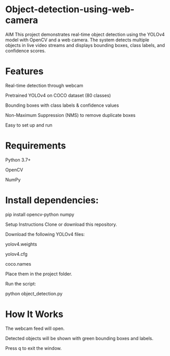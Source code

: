 # Object-detection-using-web-camera
AIM
This project demonstrates real-time object detection using the YOLOv4 model with OpenCV and a web camera. The system detects multiple objects in live video streams and displays bounding boxes, class labels, and confidence scores.

# Features
Real-time detection through webcam

Pretrained YOLOv4 on COCO dataset (80 classes)

Bounding boxes with class labels & confidence values

Non-Maximum Suppression (NMS) to remove duplicate boxes

Easy to set up and run

# Requirements
Python 3.7+

OpenCV

NumPy

# Install dependencies:

pip install opencv-python numpy

Setup Instructions
Clone or download this repository.

Download the following YOLOv4 files:

yolov4.weights

yolov4.cfg

coco.names

Place them in the project folder.

Run the script:

python object_detection.py

# How It Works
The webcam feed will open.

Detected objects will be shown with green bounding boxes and labels.

Press q to exit the window.
